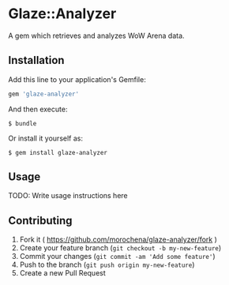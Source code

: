 # Glaze::Analyzer

A gem which retrieves and analyzes WoW Arena data.

## Installation

Add this line to your application's Gemfile:

```ruby
gem 'glaze-analyzer'
```

And then execute:

    $ bundle

Or install it yourself as:

    $ gem install glaze-analyzer

## Usage

TODO: Write usage instructions here

## Contributing

1. Fork it ( https://github.com/morochena/glaze-analyzer/fork )
2. Create your feature branch (`git checkout -b my-new-feature`)
3. Commit your changes (`git commit -am 'Add some feature'`)
4. Push to the branch (`git push origin my-new-feature`)
5. Create a new Pull Request
